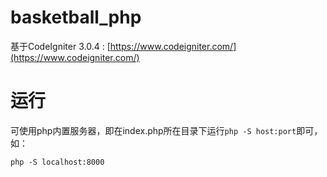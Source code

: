 # basketball_php
基于CodeIgniter 3.0.4 : [https://www.codeigniter.com/](https://www.codeigniter.com/)

# 运行
可使用php内置服务器，即在index.php所在目录下运行`php -S host:port`即可，如：

```
php -S localhost:8000
```